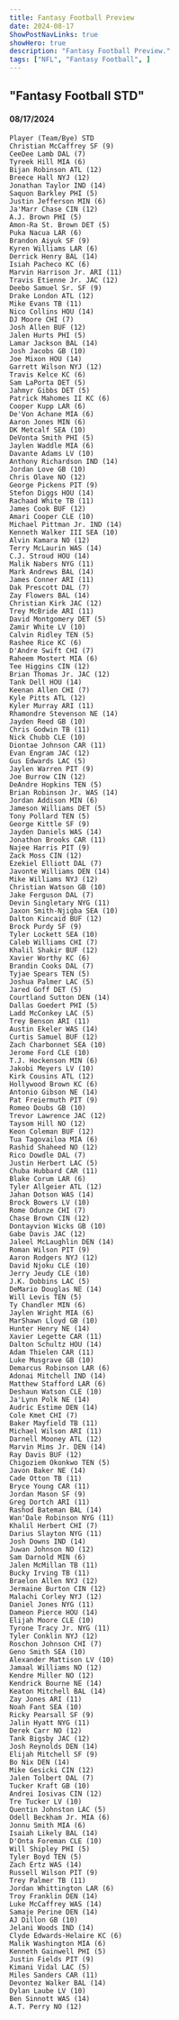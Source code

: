```yaml
---
title: Fantasy Football Preview
date: 2024-08-17
ShowPostNavLinks: true
showHero: true
description: "Fantasy Football Preview."
tags: ["NFL", "Fantasy Football", ] 
---
```

## "Fantasy Football STD"

#### 08/17/2024 

    Player (Team/Bye) STD
    Christian McCaffrey SF (9)
    CeeDee Lamb DAL (7)
    Tyreek Hill MIA (6)
    Bijan Robinson ATL (12)
    Breece Hall NYJ (12)
    Jonathan Taylor IND (14)
    Saquon Barkley PHI (5)
    Justin Jefferson MIN (6)
    Ja'Marr Chase CIN (12)
    A.J. Brown PHI (5)
    Amon-Ra St. Brown DET (5)
    Puka Nacua LAR (6)
    Brandon Aiyuk SF (9)
    Kyren Williams LAR (6)
    Derrick Henry BAL (14)
    Isiah Pacheco KC (6)
    Marvin Harrison Jr. ARI (11)
    Travis Etienne Jr. JAC (12)
    Deebo Samuel Sr. SF (9)
    Drake London ATL (12)
    Mike Evans TB (11)
    Nico Collins HOU (14)
    DJ Moore CHI (7)
    Josh Allen BUF (12)
    Jalen Hurts PHI (5)
    Lamar Jackson BAL (14)
    Josh Jacobs GB (10)
    Joe Mixon HOU (14)
    Garrett Wilson NYJ (12)
    Travis Kelce KC (6)
    Sam LaPorta DET (5)
    Jahmyr Gibbs DET (5)
    Patrick Mahomes II KC (6)
    Cooper Kupp LAR (6)
    De'Von Achane MIA (6)
    Aaron Jones MIN (6)
    DK Metcalf SEA (10)
    DeVonta Smith PHI (5)
    Jaylen Waddle MIA (6)
    Davante Adams LV (10)
    Anthony Richardson IND (14)
    Jordan Love GB (10)
    Chris Olave NO (12)
    George Pickens PIT (9)
    Stefon Diggs HOU (14)
    Rachaad White TB (11)
    James Cook BUF (12)
    Amari Cooper CLE (10)
    Michael Pittman Jr. IND (14)
    Kenneth Walker III SEA (10)
    Alvin Kamara NO (12)
    Terry McLaurin WAS (14)
    C.J. Stroud HOU (14)
    Malik Nabers NYG (11)
    Mark Andrews BAL (14)
    James Conner ARI (11)
    Dak Prescott DAL (7)
    Zay Flowers BAL (14)
    Christian Kirk JAC (12)
    Trey McBride ARI (11)
    David Montgomery DET (5)
    Zamir White LV (10)
    Calvin Ridley TEN (5)
    Rashee Rice KC (6)
    D'Andre Swift CHI (7)
    Raheem Mostert MIA (6)
    Tee Higgins CIN (12)
    Brian Thomas Jr. JAC (12)
    Tank Dell HOU (14)
    Keenan Allen CHI (7)
    Kyle Pitts ATL (12)
    Kyler Murray ARI (11)
    Rhamondre Stevenson NE (14)
    Jayden Reed GB (10)
    Chris Godwin TB (11)
    Nick Chubb CLE (10)
    Diontae Johnson CAR (11)
    Evan Engram JAC (12)
    Gus Edwards LAC (5)
    Jaylen Warren PIT (9)
    Joe Burrow CIN (12)
    DeAndre Hopkins TEN (5)
    Brian Robinson Jr. WAS (14)
    Jordan Addison MIN (6)
    Jameson Williams DET (5)
    Tony Pollard TEN (5)
    George Kittle SF (9)
    Jayden Daniels WAS (14)
    Jonathon Brooks CAR (11)
    Najee Harris PIT (9)
    Zack Moss CIN (12)
    Ezekiel Elliott DAL (7)
    Javonte Williams DEN (14)
    Mike Williams NYJ (12)
    Christian Watson GB (10)
    Jake Ferguson DAL (7)
    Devin Singletary NYG (11)
    Jaxon Smith-Njigba SEA (10)
    Dalton Kincaid BUF (12)
    Brock Purdy SF (9)
    Tyler Lockett SEA (10)
    Caleb Williams CHI (7)
    Khalil Shakir BUF (12)
    Xavier Worthy KC (6)
    Brandin Cooks DAL (7)
    Tyjae Spears TEN (5)
    Joshua Palmer LAC (5)
    Jared Goff DET (5)
    Courtland Sutton DEN (14)
    Dallas Goedert PHI (5)
    Ladd McConkey LAC (5)
    Trey Benson ARI (11)
    Austin Ekeler WAS (14)
    Curtis Samuel BUF (12)
    Zach Charbonnet SEA (10)
    Jerome Ford CLE (10)
    T.J. Hockenson MIN (6)
    Jakobi Meyers LV (10)
    Kirk Cousins ATL (12)
    Hollywood Brown KC (6)
    Antonio Gibson NE (14)
    Pat Freiermuth PIT (9)
    Romeo Doubs GB (10)
    Trevor Lawrence JAC (12)
    Taysom Hill NO (12)
    Keon Coleman BUF (12)
    Tua Tagovailoa MIA (6)
    Rashid Shaheed NO (12)
    Rico Dowdle DAL (7)
    Justin Herbert LAC (5)
    Chuba Hubbard CAR (11)
    Blake Corum LAR (6)
    Tyler Allgeier ATL (12)
    Jahan Dotson WAS (14)
    Brock Bowers LV (10)
    Rome Odunze CHI (7)
    Chase Brown CIN (12)
    Dontayvion Wicks GB (10)
    Gabe Davis JAC (12)
    Jaleel McLaughlin DEN (14)
    Roman Wilson PIT (9)
    Aaron Rodgers NYJ (12)
    David Njoku CLE (10)
    Jerry Jeudy CLE (10)
    J.K. Dobbins LAC (5)
    DeMario Douglas NE (14)
    Will Levis TEN (5)
    Ty Chandler MIN (6)
    Jaylen Wright MIA (6)
    MarShawn Lloyd GB (10)
    Hunter Henry NE (14)
    Xavier Legette CAR (11)
    Dalton Schultz HOU (14)
    Adam Thielen CAR (11)
    Luke Musgrave GB (10)
    Demarcus Robinson LAR (6)
    Adonai Mitchell IND (14)
    Matthew Stafford LAR (6)
    Deshaun Watson CLE (10)
    Ja'Lynn Polk NE (14)
    Audric Estime DEN (14)
    Cole Kmet CHI (7)
    Baker Mayfield TB (11)
    Michael Wilson ARI (11)
    Darnell Mooney ATL (12)
    Marvin Mims Jr. DEN (14)
    Ray Davis BUF (12)
    Chigoziem Okonkwo TEN (5)
    Javon Baker NE (14)
    Cade Otton TB (11)
    Bryce Young CAR (11)
    Jordan Mason SF (9)
    Greg Dortch ARI (11)
    Rashod Bateman BAL (14)
    Wan'Dale Robinson NYG (11)
    Khalil Herbert CHI (7)
    Darius Slayton NYG (11)
    Josh Downs IND (14)
    Juwan Johnson NO (12)
    Sam Darnold MIN (6)
    Jalen McMillan TB (11)
    Bucky Irving TB (11)
    Braelon Allen NYJ (12)
    Jermaine Burton CIN (12)
    Malachi Corley NYJ (12)
    Daniel Jones NYG (11)
    Dameon Pierce HOU (14)
    Elijah Moore CLE (10)
    Tyrone Tracy Jr. NYG (11)
    Tyler Conklin NYJ (12)
    Roschon Johnson CHI (7)
    Geno Smith SEA (10)
    Alexander Mattison LV (10)
    Jamaal Williams NO (12)
    Kendre Miller NO (12)
    Kendrick Bourne NE (14)
    Keaton Mitchell BAL (14)
    Zay Jones ARI (11)
    Noah Fant SEA (10)
    Ricky Pearsall SF (9)
    Jalin Hyatt NYG (11)
    Derek Carr NO (12)
    Tank Bigsby JAC (12)
    Josh Reynolds DEN (14)
    Elijah Mitchell SF (9)
    Bo Nix DEN (14)
    Mike Gesicki CIN (12)
    Jalen Tolbert DAL (7)
    Tucker Kraft GB (10)
    Andrei Iosivas CIN (12)
    Tre Tucker LV (10)
    Quentin Johnston LAC (5)
    Odell Beckham Jr. MIA (6)
    Jonnu Smith MIA (6)
    Isaiah Likely BAL (14)
    D'Onta Foreman CLE (10)
    Will Shipley PHI (5)
    Tyler Boyd TEN (5)
    Zach Ertz WAS (14)
    Russell Wilson PIT (9)
    Trey Palmer TB (11)
    Jordan Whittington LAR (6)
    Troy Franklin DEN (14)
    Luke McCaffrey WAS (14)
    Samaje Perine DEN (14)
    AJ Dillon GB (10)
    Jelani Woods IND (14)
    Clyde Edwards-Helaire KC (6)
    Malik Washington MIA (6)
    Kenneth Gainwell PHI (5)
    Justin Fields PIT (9)
    Kimani Vidal LAC (5)
    Miles Sanders CAR (11)
    Devontez Walker BAL (14)
    Dylan Laube LV (10)
    Ben Sinnott WAS (14)
    A.T. Perry NO (12)